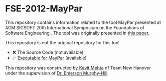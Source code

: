 # FSE-2012-MayPar


This repository contains information related to the tool MayPar presented at ACM SIGSOFT 20th International Symposium on the Foundations of Software Engineering . The tool was originally presented in [this paper](http://dl.acm.org/citation.cfm?id=2393611).

This repository is not the original repository for this tool. 
* :x: The Source Code (not available)
* :white_check_mark: [Executable for MayPar](http://costa.ls.fi.upm.es/costabs/mhp/download.php) (available)


This repository was constructed by [Kavit Mehta](https://github.com/Kavit900) of Team New Hanover under the supervision of [Dr. Emerson Murphy-Hill](https://github.com/CaptainEmerson).

